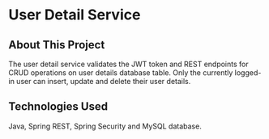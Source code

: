 # User Detail Service
## About This Project
The user detail service validates the JWT token and REST endpoints for CRUD operations on user details database table. 
Only the currently logged-in user can insert, update and delete their user details.
## Technologies Used
Java, Spring REST, Spring Security and MySQL database.

